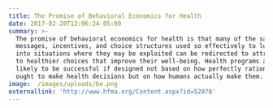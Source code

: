 ```yaml
---
title: The Promise of Behavioral Economics for Health
date: 2017-02-20T13:06:24-05:00
summary: >-
  The promise of behavioral economics for health is that many of the same
  messages, incentives, and choice structures used so effectively to lure people
  into situations where they may be exploited can be redirected to attract them
  to healthier choices that improve their well-being. Health programs are more
  likely to be successful if designed not based on how perfectly rational people
  ought to make health decisions but on how humans actually make them.
image:  /images/uploads/be.png
externallink: 'http://www.hfma.org/Content.aspx?id=52878'
---
```


